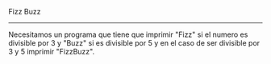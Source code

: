 Fizz Buzz
_______________________________________________________________

Necesitamos un programa que tiene que imprimir "Fizz" si el numero es divisible por 3 y "Buzz" si es divisible por 5 y en el caso de ser divisible por 3 y 5 imprimir "FizzBuzz".
